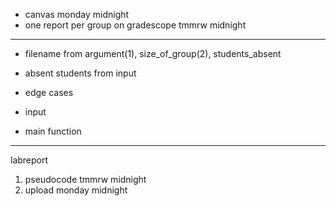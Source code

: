 - canvas monday midnight
- one report per group on gradescope tmmrw midnight

---
- filename from argument(1), size_of_group(2), students_absent 
- absent students from input


- edge cases
- input
- main function

---
labreport
1. pseudocode tmmrw midnight
2. upload monday midnight